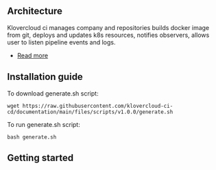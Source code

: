 ## Architecture
Klovercloud ci manages company and repositories builds docker image from git, deploys and updates k8s resources, notifies observers, allows user to listen pipeline events and logs.
-  [Read more](https://github.com/klovercloud-ci-cd/architecture/blob/master/README.md)
## Installation guide
To download generate.sh script:
```couchbasequery
wget https://raw.githubusercontent.com/klovercloud-ci-cd/documentation/main/files/scripts/v1.0.0/generate.sh
```
To run generate.sh script:
```couchbasequery
bash generate.sh
```
## Getting started
